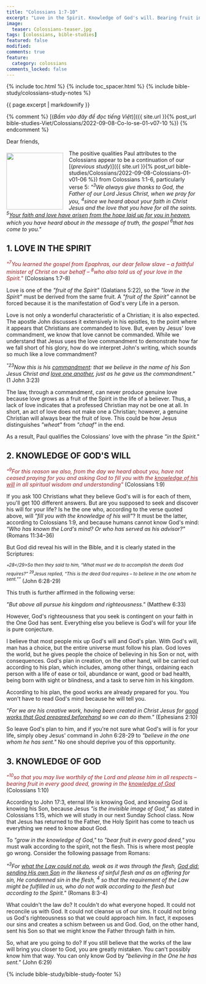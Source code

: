 ```yaml
---
title: "Colossians 1:7-10"
excerpt: "Love in the Spirit. Knowledge of God's will. Bearing fruit in good deed."
image:
  teaser: Colossians-teaser.jpg
tags: [colossians, bible-studies]
featured: false
modified:
comments: true
feature:
  category: colossians
comments_locked: false
---
```


{% include toc.html %}
{% include toc_spacer.html %}
{% include bible-study/colossians-study-notes %}

{{ page.excerpt | markdownify }}

{% comment %}
[(<em>Bấm vào đây để đọc tiếng Việt</em>)]({{ site.url }}{% post_url bible-studies-Viet/Colossians/2022-09-08-Co-lo-se-01-v07-10 %})
{% endcomment %}

Dear friends,

<div>
<p>
<img alt src="{{ site.url }}/assets/images/Colossians-teaser.jpg" style="border: 0px none; margin: 7px 15px 0px 0px; max-width: 100%; height: 148px; padding: 0px; float: left;">
The positive qualities Paul attributes to the Colossians appear to be a continuation of our [(<em>previous study</em>)]({{ site.url }}{% post_url bible-studies/Colossians/2022-09-08-Colossians-01-v01-06 %}) from Colossians 1:1-6, particularly verse 5: <i>"<sup>3</sup>We always give thanks to God, the Father of our Lord Jesus Christ, when we pray for you, <sup>4</sup>since we heard about your faith in Christ Jesus and the love that you have for all the saints. <sup>5</sup><u>Your faith and love have arisen from the hope laid up for you in heaven</u>, which you have heard about in the message of truth, the gospel <sup>6</sup>that has come to you."</i>
</p>
</div>

## 1. LOVE IN THE SPIRIT

<span style="color: rgb(159, 29, 33);">
<i>"<sup>7</sup>You learned the gospel from Epaphras, our dear fellow slave – a faithful minister of Christ on our behalf – <sup>8</sup>who also told us of your love in the Spirit."</i></span> (Colossians 1:7-8)

Love is one of the *"fruit of the Spirit"* (Galatians 5:22), so the *"love in the Spirit"* must be derived from the same fruit. A *"fruit of the Spirit"* cannot be forced because it is the manifestation of God's very Life in a person.

Love is not only a wonderful characteristic of a Christian; it is also expected. The apostle John discusses it extensively in his epistles, to the point where it appears that Christians are commanded to love. But, even by Jesus' love commandment, we know that love cannot be commanded. While we understand that Jesus uses the love commandment to demonstrate how far we fall short of his glory, how do we interpret John's writing, which sounds so much like a love commandment?

<i><sup>"23</sup>Now this is his <u>commandment</u>: that we believe in the name of his Son Jesus Christ and <u>love one another</u>, just as he gave us the commandment."</i> (1 John 3:23)

The law, through a commandment, can never produce genuine love because love grows as a fruit of the Spirit in the life of a believer. Thus, a lack of love indicates that a professed Christian may not be one at all. In short, an act of love does not make one a Christian; however, a genuine Christian will always bear the fruit of love. This could be how Jesus distinguishes *"wheat"* from *"chaaf"* in the end.

As a result, Paul qualifies the Colossians' love with the phrase *"in the Spirit."*

## 2. KNOWLEDGE OF GOD'S WILL

<span style="color: rgb(159, 29, 33);">
<i>"<sup>9</sup>For this reason we also, from the day we heard about you, have not ceased praying for you and asking God to fill you with the <u>knowledge of his will</u> in all spiritual wisdom and understanding"</i></span> (Colossians 1:9)

If you ask 100 Christians what they believe God's will is for each of them, you'll get 100 different answers. But are you supposed to seek and discover his will for your life? Is he the one who, according to the verse quoted above, will *"fill you with the knowledge of his will"*? It must be the latter, according to Colossians 1:9, and because humans cannot know God's mind: *"Who has known the Lord's mind? Or who has served as his advisor?"* (Romans 11:34–36)

But God did reveal his will in the Bible, and it is clearly stated in the Scriptures:

*"<sup>28</29>So then they said to him, “What must we do to accomplish the deeds God requires?” <sup>29</sup>Jesus replied, “This is the deed God requires – to believe in the one whom he sent.”"* (John 6:28-29)

This truth is further affirmed in the following verse:

*"But above all pursue his kingdom and righteousness."* (Matthew 6:33)

However, God's righteousness that you seek is contingent on your faith in the One God has sent. Everything else you believe is God's will for your life is pure conjecture.

I believe that most people mix up God's will and God's plan. With God's will, man has a choice, but the entire universe must follow his plan. God loves the world, but he gives people the choice of believing in his Son or not, with consequences. God's plan in creation, on the other hand, will be carried out according to his plan, which includes, among other things, ordaining each person with a life of ease or toil, abundance or want, good or bad health, being born with sight or blindness, and a task to serve him in his kingdom.

According to his plan, the good works are already prepared for you. You won't have to read God's mind because he will tell you.

*"For we are his creative work, having been created in Christ Jesus for <u>good works that God prepared beforehand</u> so we can do them."* (Ephesians 2:10)

So leave God's plan to him, and if you're not sure what God's will is for your life, simply obey Jesus' command in John 6:28-29 to *"believe in the one whom he has sent."* No one should deprive you of this opportunity.

## 3. KNOWLEDGE OF GOD

<span style="color: rgb(159, 29, 33);">
<i>"<sup>10</sup>so that you may live worthily of the Lord and please him in all respects – bearing fruit in every good deed, growing in the <u>knowledge of God</u></i></span> (Colossians 1:10)

According to John 17:3, eternal life is knowing God, and knowing God is knowing his Son, because Jesus *"is the invisible image of God,"* as stated in Colossians 1:15, which we will study in our next Sunday School class. Now that Jesus has returned to the Father, the Holy Spirit has come to teach us everything we need to know about God.

To *"grow in the knowledge of God,"* to *"bear fruit in every good deed,"* you must walk according to the spirit, not the flesh. This is where most people go wrong. Consider the following passage from Romans:

*"<sup>3</sup>For <u>what the Law could not do</u>, weak as it was through the flesh, <u>God did: sending His own Son</u> in the likeness of sinful flesh and as an offering for sin, He condemned sin in the flesh, <sup>4</sup> so that the requirement of the Law might be fulfilled in us, who do not walk according to the flesh but according to the Spirit."* (Romans 8:3-4)

What couldn't the law do? It couldn't do what everyone hoped. It could not reconcile us with God. It could not cleanse us of our sins. It could not bring us God's righteousness so that we could approach him. In fact, it exposes our sins and creates a schism between us and God. God, on the other hand, sent his Son so that we might know the Father through faith in him.

So, what are you going to do? If you still believe that the works of the law will bring you closer to God, you are greatly mistaken. You can't possibly know him that way. You can only know God by *"believing in the One he has sent."* (John 6:29)

{% include bible-study/bible-study-footer %}


